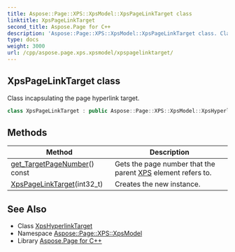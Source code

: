 ```yaml
---
title: Aspose::Page::XPS::XpsModel::XpsPageLinkTarget class
linktitle: XpsPageLinkTarget
second_title: Aspose.Page for C++
description: 'Aspose::Page::XPS::XpsModel::XpsPageLinkTarget class. Class incapsulating the page hyperlink target in C++.'
type: docs
weight: 3000
url: /cpp/aspose.page.xps.xpsmodel/xpspagelinktarget/
---
```

## XpsPageLinkTarget class


Class incapsulating the page hyperlink target.

```cpp
class XpsPageLinkTarget : public Aspose::Page::XPS::XpsModel::XpsHyperlinkTarget
```

## Methods

| Method | Description |
| --- | --- |
| [get_TargetPageNumber](./get_targetpagenumber/)() const | Gets the page number that the parent [XPS](../../aspose.page.xps/) element refers to. |
| [XpsPageLinkTarget](./xpspagelinktarget/)(int32_t) | Creates the new instance. |
## See Also

* Class [XpsHyperlinkTarget](../xpshyperlinktarget/)
* Namespace [Aspose::Page::XPS::XpsModel](../)
* Library [Aspose.Page for C++](../../)
